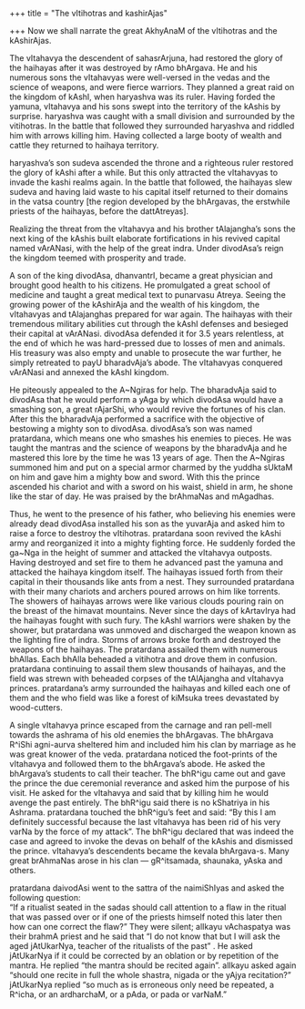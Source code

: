 +++
title = "The vItihotras and kashirAjas"

+++
Now we shall narrate the great AkhyAnaM of the vItihotras and the
kAshirAjas.  

The vItahavya the descendent of sahasrArjuna, had restored the glory of
the haihayas after it was destroyed by rAmo bhArgava. He and his
numerous sons the vItahavyas were well-versed in the vedas and the
science of weapons, and were fierce warriors. They planned a great raid
on the kingdom of kAshI, when haryashva was its ruler. Having forded the
yamuna, vItahavya and his sons swept into the territory of the kAshis by
surprise. haryashva was caught with a small division and surrounded by
the vitihotras. In the battle that followed they surrounded haryashva
and riddled him with arrows killing him. Having collected a large booty
of wealth and cattle they returned to haihaya territory. 

haryashva’s son
sudeva ascended the throne and a righteous ruler restored the glory of
kAshi after a while. But this only attracted the vItahavyas to invade
the kashi realms again. In the battle that followed, the haihayas slew
sudeva and having laid waste to his capital itself returned to their
domains in the vatsa country \[the region developed by the bhArgavas,
the erstwhile priests of the haihayas, before the dattAtreyas\].

Realizing the threat from the vItahavya and his brother tAlajangha’s
sons the next king of the kAshis built elaborate fortifications in his
revived capital named vArANasi, with the help of the great indra. Under
divodAsa’s reign the kingdom teemed with prosperity and trade.

A son of the king divodAsa, dhanvantrI, became a great physician and
brought good health to his citizens. He promulgated a great school of
medicine and taught a great medical text to punarvasu Atreya. Seeing the
growing power of the kAshirAja and the wealth of his kingdom, the
vItahavyas and tAlajanghas prepared for war again. The haihayas with
their tremendous military abilities cut through the kAshI defenses and
besieged their capital at vArANasi. divodAsa defended it for 3.5 years
relentless, at the end of which he was hard-pressed due to losses of men
and animals. His treasury was also empty and unable to prosecute the war
further, he simply retreated to payU bharadvAja’s abode. The vItahavyas
conquered vArANasi and annexed the kAshI kingdom.

He piteously appealed to the A\~Ngiras for help. The bharadvAja said to
divodAsa that he would perform a yAga by which divodAsa would have a
smashing son, a great rAjarShi, who would revive the fortunes of his
clan. After this the bharadvAja performed a sacrifice with the objective
of bestowing a mighty son to divodAsa. divodAsa’s son was named
pratardana, which means one who smashes his enemies to pieces. He was
taught the mantras and the science of weapons by the bharadvAja and he
mastered this lore by the time he was 13 years of age. Then the
A\~Ngiras summoned him and put on a special armor charmed by the yuddha
sUktaM on him and gave him a mighty bow and sword. With this the prince
ascended his chariot and with a sword on his waist, shield in arm, he
shone like the star of day. He was praised by the brAhmaNas and
mAgadhas.

Thus, he went to the presence of his father, who believing his enemies
were already dead divodAsa installed his son as the yuvarAja and asked
him to raise a force to destroy the vItihotras. pratardana soon revived
the kAshi army and reorganized it into a mighty fighting force. He
suddenly forded the ga\~Nga in the height of summer and attacked the
vItahavya outposts. Having destroyed and set fire to them he advanced
past the yamuna and attacked the haihaya kingdom itself. The haihayas
issued forth from their capital in their thousands like ants from a
nest. They surrounded pratardana with their many chariots and archers
poured arrows on him like torrents. The showers of haihayas arrows were
like various clouds pouring rain on the breast of the himavat mountains.
Never since the days of kArtavIrya had the haihayas fought with such
fury. The kAshI warriors were shaken by the shower, but pratardana was
unmoved and discharged the weapon known as the lighting fire of indra.
Storms of arrows broke forth and destroyed the weapons of the haihayas.
The pratardana assailed them with numerous bhAllas. Each bhAlla beheaded
a vitihotra and drove them in confusion. pratardana continuing to assail
them slew thousands of haihayas, and the field was strewn with beheaded
corpses of the tAlAjangha and vItahavya princes. pratardana’s army
surrounded the haihayas and killed each one of them and the who field
was like a forest of kiMsuka trees devastated by wood-cutters.

A single vItahavya prince escaped from the carnage and ran pell-mell
towards the ashrama of his old enemies the bhArgavas. The bhArgava
R^iShi agni-aurva sheltered him and included him his clan by marriage as
he was great knower of the veda. pratardana noticed the foot-prints of
the vItahavya and followed them to the bhArgava’s abode. He asked the
bhArgava’s students to call their teacher. The bhR^igu came out and gave
the prince the due ceremonial reverance and asked him the purpose of his
visit. He asked for the vItahavya and said that by killing him he would
avenge the past entirely. The bhR^igu said there is no kShatriya in his
Ashrama. pratardana touched the bhR^igu’s feet and said: “By this I am
definitely successful because the last vItahavya has been rid of his
very varNa by the force of my attack”. The bhR^igu declared that was
indeed the case and agreed to invoke the devas on behalf of the kAshis
and dismissed the prince. vItahavya’s descendents became the kevala
bhArgava-s. Many great brAhmaNas arose in his clan — gR^itsamada,
shaunaka, yAska and others.

pratardana daivodAsi went to the sattra of the naimiShIyas and asked the
following question:  
“If a ritualist seated in the sadas should call attention to a flaw in
the ritual that was passed over or if one of the priests himself noted
this later then how can one correct the flaw?” They were silent; alIkayu
vAchaspatya was their brahmA priest and he said that “I do not know that
but I will ask the aged jAtUkarNya, teacher of the ritualists of the
past” . He asked jAtUkarNya if it could be corrected by an oblation or
by repetition of the mantra. He replied “the mantra should be recited
again”. alIkayu asked again “should one recite in full the whole
shastra, nigada or the yAjya recitation?” jAtUkarNya replied “so much as
is erroneous only need be repeated, a R^icha, or an ardharchaM, or a
pAda, or pada or varNaM.”
